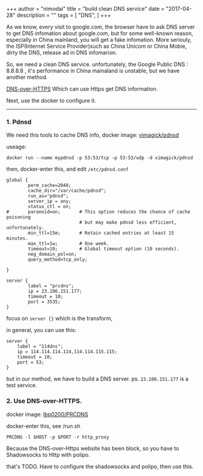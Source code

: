 +++
author = "nimodai"
title = "build clean DNS service"
date = "2017-04-28"
description = ""
tags = [
    "DNS",
]
+++

As we know, every visit to google.com, the browser have to ask DNS server to get DNS infomation about google.com, but for some well-known reason, especially in China mainland, you will get a fake infomation. More seriouly, the ISP(Internet Service Provider)such as China Unicom or China Mobie, dirty the DNS, release ad in DNS infomarion.

So, we need a clean DNS service. unfortunately, the Google Public DNS : 8.8.8.8 , it's performance in China mainaland is unstable, but we have another method.

[DNS-over-HTTPS](https://developers.google.com/speed/public-dns/docs/dns-over-https) Which can use Https get DNS information.

Next, use the docker to configure it.

---
### 1. Pdnsd
We need this tools to cache DNS info,  docker image: [vimagick/pdnsd](https://hub.docker.com/r/vimagick/pdnsd/)

useage:

```
docker run --name mypdnsd -p 53:53/tcp -p 53:53/udp -d vimagick/pdnsd
```

then, docker-enter this, and edit `/etc/pdnsd.conf`

```
global {
        perm_cache=2048;
        cache_dir="/var/cache/pdnsd";
        run_as="pdnsd";
        server_ip = any;
        status_ctl = on;
#       paranoid=on;       # This option reduces the chance of cache poisoning
                           # but may make pdnsd less efficient, unfortunately.
        min_ttl=15m;       # Retain cached entries at least 15 minutes.
        max_ttl=1w;        # One week.
        timeout=10;        # Global timeout option (10 seconds).
        neg_domain_pol=on;
        query_method=tcp_only;

}

server {
        label = "prcdns";
        ip = 23.106.151.177;
        timeout = 10;
        port = 3535;
}

```

focus on `server {}` which is the transform, 

in general, you can use this:

```
server {
	label = "114dns"; 
	ip = 114.114.114.114,114.114.115.115;
	timeout = 10;
	port = 53; 
}
```

but in our method, we have to build a DNS server. 
ps. `23.106.151.177` is a test service.

### 2. Use DNS-over-HTTPS.
docker image: [lbp0200/PRCDNS](https://github.com/lbp0200/PRCDNS)

docker-enter this, see /run.sh

```
PRCDNS -l $HOST -p $PORT -r http_proxy
```

Because the DNS-over-Https website has been block, so you have to Shadowsocks to Http with polipo.

that's TODO. Have to configure the shadowsocks and polipo, then use this.